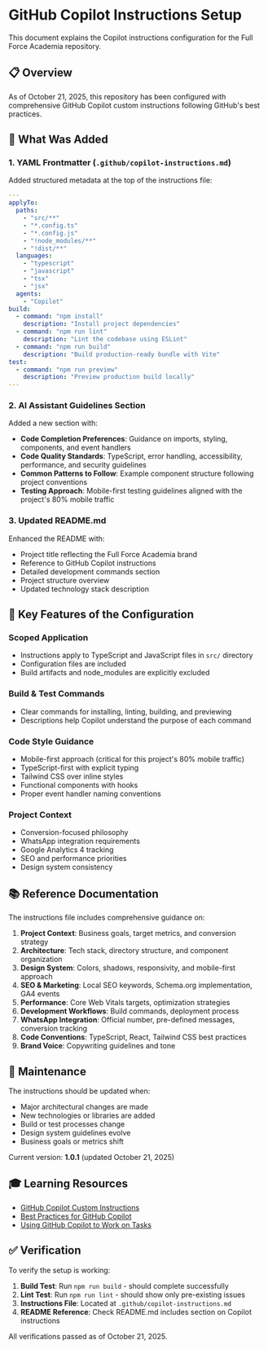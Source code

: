 # GitHub Copilot Instructions Setup

This document explains the Copilot instructions configuration for the Full Force Academia repository.

## 📋 Overview

As of October 21, 2025, this repository has been configured with comprehensive GitHub Copilot custom instructions following GitHub's best practices.

## 🎯 What Was Added

### 1. YAML Frontmatter (`.github/copilot-instructions.md`)

Added structured metadata at the top of the instructions file:

```yaml
---
applyTo:
  paths:
    - "src/**"
    - "*.config.ts"
    - "*.config.js"
    - "!node_modules/**"
    - "!dist/**"
  languages:
    - "typescript"
    - "javascript"
    - "tsx"
    - "jsx"
  agents:
    - "Copilot"
build:
  - command: "npm install"
    description: "Install project dependencies"
  - command: "npm run lint"
    description: "Lint the codebase using ESLint"
  - command: "npm run build"
    description: "Build production-ready bundle with Vite"
test:
  - command: "npm run preview"
    description: "Preview production build locally"
---
```

### 2. AI Assistant Guidelines Section

Added a new section with:
- **Code Completion Preferences**: Guidance on imports, styling, components, and event handlers
- **Code Quality Standards**: TypeScript, error handling, accessibility, performance, and security guidelines
- **Common Patterns to Follow**: Example component structure following project conventions
- **Testing Approach**: Mobile-first testing guidelines aligned with the project's 80% mobile traffic

### 3. Updated README.md

Enhanced the README with:
- Project title reflecting the Full Force Academia brand
- Reference to GitHub Copilot instructions
- Detailed development commands section
- Project structure overview
- Updated technology stack description

## 🎨 Key Features of the Configuration

### Scoped Application
- Instructions apply to TypeScript and JavaScript files in `src/` directory
- Configuration files are included
- Build artifacts and node_modules are explicitly excluded

### Build & Test Commands
- Clear commands for installing, linting, building, and previewing
- Descriptions help Copilot understand the purpose of each command

### Code Style Guidance
- Mobile-first approach (critical for this project's 80% mobile traffic)
- TypeScript-first with explicit typing
- Tailwind CSS over inline styles
- Functional components with hooks
- Proper event handler naming conventions

### Project Context
- Conversion-focused philosophy
- WhatsApp integration requirements
- Google Analytics 4 tracking
- SEO and performance priorities
- Design system consistency

## 📚 Reference Documentation

The instructions file includes comprehensive guidance on:

1. **Project Context**: Business goals, target metrics, and conversion strategy
2. **Architecture**: Tech stack, directory structure, and component organization
3. **Design System**: Colors, shadows, responsivity, and mobile-first approach
4. **SEO & Marketing**: Local SEO keywords, Schema.org implementation, GA4 events
5. **Performance**: Core Web Vitals targets, optimization strategies
6. **Development Workflows**: Build commands, deployment process
7. **WhatsApp Integration**: Official number, pre-defined messages, conversion tracking
8. **Code Conventions**: TypeScript, React, Tailwind CSS best practices
9. **Brand Voice**: Copywriting guidelines and tone

## 🔄 Maintenance

The instructions should be updated when:
- Major architectural changes are made
- New technologies or libraries are added
- Build or test processes change
- Design system guidelines evolve
- Business goals or metrics shift

Current version: **1.0.1** (updated October 21, 2025)

## 🎓 Learning Resources

- [GitHub Copilot Custom Instructions](https://docs.github.com/en/copilot/how-tos/configure-custom-instructions/add-repository-instructions)
- [Best Practices for GitHub Copilot](https://docs.github.com/en/copilot/get-started/best-practices)
- [Using GitHub Copilot to Work on Tasks](https://docs.github.com/copilot/tutorials/coding-agent/get-the-best-results)

## ✅ Verification

To verify the setup is working:

1. **Build Test**: Run `npm run build` - should complete successfully
2. **Lint Test**: Run `npm run lint` - should show only pre-existing issues
3. **Instructions File**: Located at `.github/copilot-instructions.md`
4. **README Reference**: Check README.md includes section on Copilot instructions

All verifications passed as of October 21, 2025.
